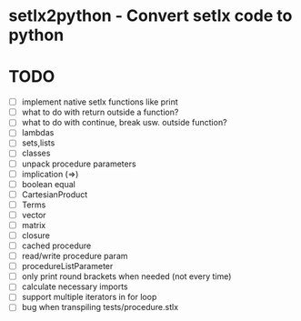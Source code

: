 # setlx2python - Convert setlx code to python

# TODO
- [ ] implement native setlx functions like print
- [ ] what to do with return outside a function?
- [ ] what to do with continue, break usw. outside function?
- [ ] lambdas
- [ ] sets,lists
- [ ] classes
- [ ] unpack procedure parameters
- [ ] implication (=>)
- [ ] boolean equal
- [ ] CartesianProduct
- [ ] Terms
- [ ] vector
- [ ] matrix
- [ ] closure 
- [ ] cached procedure
- [ ] read/write procedure param
- [ ] procedureListParameter
- [ ] only print round brackets when needed (not every time)
- [ ] calculate necessary imports
- [ ] support multiple iterators in for loop
- [ ] bug when transpiling tests/procedure.stlx
